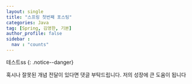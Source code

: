 ```yaml
---
layout: single
title: "스프링 첫번째 포스팅"
categories: Java
tag: [Spring, 김영한, 기본]
author_profile: false
sidebar :
  nav : "counts"
---
```




테스트ss
{: .notice--danger}

<div class="notice--success">혹시나 잘못된 개념 전달이 있다면 댓글 부탁드립니다. 
저의 성장에 큰 도움이 됩니다</div>
